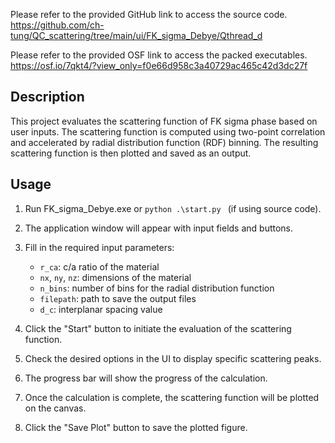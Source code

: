 Please refer to the provided GitHub link to access the source code.
https://github.com/ch-tung/QC_scattering/tree/main/ui/FK_sigma_Debye/Qthread_d

Please refer to the provided OSF link to access the packed executables.
https://osf.io/7qkt4/?view_only=f0e66d958c3a40729ac465c42d3dc27f


## Description

This project evaluates the scattering function of FK sigma phase based on user inputs. The scattering function is computed using two-point correlation and accelerated by radial distribution function (RDF) binning. The resulting scattering function is then plotted and saved as an output.

## Usage

1. Run FK_sigma_Debye.exe or `python .\start.py ` (if using source code).

2. The application window will appear with input fields and buttons.

3. Fill in the required input parameters:
   - `r_ca`: c/a ratio of the material
   - `nx`, `ny`, `nz`: dimensions of the material
   - `n_bins`: number of bins for the radial distribution function
   - `filepath`: path to save the output files
   - `d_c`: interplanar spacing value

4. Click the "Start" button to initiate the evaluation of the scattering function.

5. Check the desired options in the UI to display specific scattering peaks.

6. The progress bar will show the progress of the calculation.

7. Once the calculation is complete, the scattering function will be plotted on the canvas.

8. Click the "Save Plot" button to save the plotted figure.